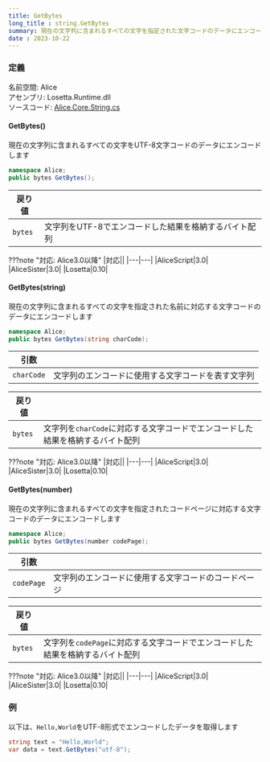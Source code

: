 ```yaml
---
title: GetBytes
long_title : string.GetBytes
summary: 現在の文字列に含まれるすべての文字を指定された文字コードのデータにエンコードします
date : 2023-10-22
---
```


### 定義
名前空間: Alice<br/>
アセンブリ: Losetta.Runtime.dll<br/>
ソースコード: [Alice.Core.String.cs](https://github.com/WSOFT-Project/Losetta/blob/master/Losetta.Runtime/Core/Extension/Alice.Core.String.cs)

#### GetBytes()

現在の文字列に含まれるすべての文字をUTF-8文字コードのデータにエンコードします

```cs title="AliceScript"
namespace Alice;
public bytes GetBytes();
```

|戻り値| |
|-|-|
|`bytes`|文字列をUTF-8でエンコードした結果を格納するバイト配列|

???note "対応: Alice3.0以降"
    |対応||
    |---|---|
    |AliceScript|3.0|
    |AliceSister|3.0|
    |Losetta|0.10|

#### GetBytes(string)

現在の文字列に含まれるすべての文字を指定された名前に対応する文字コードのデータにエンコードします

```cs title="AliceScript"
namespace Alice;
public bytes GetBytes(string charCode);
```

|引数| |
|-|-|
|`charCode`|文字列のエンコードに使用する文字コードを表す文字列|

|戻り値| |
|-|-|
|`bytes`|文字列を`charCode`に対応する文字コードでエンコードした結果を格納するバイト配列|

???note "対応: Alice3.0以降"
    |対応||
    |---|---|
    |AliceScript|3.0|
    |AliceSister|3.0|
    |Losetta|0.10|


#### GetBytes(number)

現在の文字列に含まれるすべての文字を指定されたコードページに対応する文字コードのデータにエンコードします

```cs title="AliceScript"
namespace Alice;
public bytes GetBytes(number codePage);
```

|引数| |
|-|-|
|`codePage`|文字列のエンコードに使用する文字コードのコードページ|

|戻り値| |
|-|-|
|`bytes`|文字列を`codePage`に対応する文字コードでエンコードした結果を格納するバイト配列|

???note "対応: Alice3.0以降"
    |対応||
    |---|---|
    |AliceScript|3.0|
    |AliceSister|3.0|
    |Losetta|0.10|

### 例
以下は、`Hello,World`をUTF-8形式でエンコードしたデータを取得します

```cs title="AliceScript"
string text = "Hello,World";
var data = text.GetBytes("utf-8");
```
